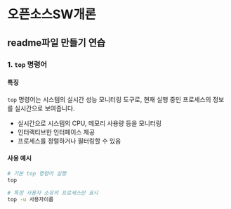 # 오픈소스SW개론
## readme파일 만들기 연습

### 1. `top` 명령어

#### 특징
`top` 명령어는 시스템의 실시간 성능 모니터링 도구로, 현재 실행 중인 프로세스의 정보를 실시간으로 보여줍니다.
- 실시간으로 시스템의 CPU, 메모리 사용량 등을 모니터링
- 인터랙티브한 인터페이스 제공
- 프로세스를 정렬하거나 필터링할 수 있음

#### 사용 예시
```sh
# 기본 top 명령어 실행
top

# 특정 사용자 소유의 프로세스만 표시
top -u 사용자이름
